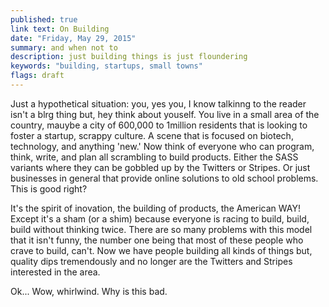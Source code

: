```yaml
---
published: true
link text: On Building
date: "Friday, May 29, 2015"
summary: and when not to
description: just building things is just floundering
keywords: "building, startups, small towns"
flags: draft
---
```


Just a hypothetical situation:
you, yes you, I know talkinng to the reader isn't a blrg thing but,
hey think about youself.
You live in a small area of the country,
mauybe a city of 600,000 to 1million residents that is looking to foster a startup, scrappy culture.
A scene that is focused on biotech, technology, and anything 'new.'
Now think of everyone who can
program, think, write, and plan
all scrambling to build products.
Either the SASS variants where they can be gobbled up by the Twitters or Stripes.
Or just businesses in general that provide online solutions to old school problems.
This is good right?

It's the spirit of inovation, the building of products, the American WAY!
Except it's a sham (or a shim) because everyone is racing to
build, build, build without thinking twice.
There are so many problems with this model that it isn't funny,
the number one being that most of these people who crave to build, can't.
Now we have people building all kinds of things but, quality dips tremendously
and no longer are the Twitters and Stripes interested in the area.

Ok... Wow, whirlwind. Why is this bad.
